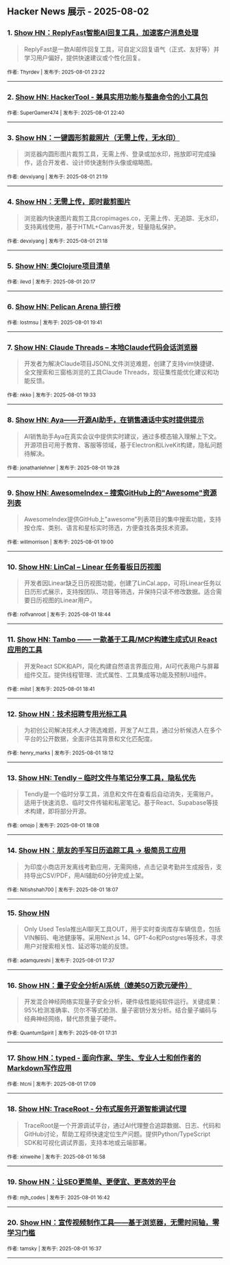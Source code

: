## Hacker News 展示 - 2025-08-02


### 1. [Show HN：ReplyFast智能AI回复工具，加速客户消息处理](https://news.ycombinator.com/item?id=44763509)
> ReplyFast是一款AI邮件回复工具，可自定义回复语气（正式、友好等）并学习用户偏好，提供快速建议或个性化回复。

<sub>作者: Thyrdev | 发布于: 2025-08-01 23:22</sub>

---

### 2. [Show HN: HackerTool - 兼具实用功能与整蛊命令的小工具包](https://news.ycombinator.com/item?id=44763224)

<sub>作者: SuperGamer474 | 发布于: 2025-08-01 22:40</sub>

---

### 3. [Show HN：一键圆形剪裁照片（无需上传，无水印）](https://news.ycombinator.com/item?id=44762630)
> 浏览器内圆形图片裁剪工具，无需上传、登录或加水印，拖放即可完成操作，适合开发者、设计师快速制作头像或缩略图。

<sub>作者: devxiyang | 发布于: 2025-08-01 21:19</sub>

---

### 4. [Show HN：无需上传，即时裁剪图片](https://news.ycombinator.com/item?id=44762623)
> 浏览器内快速图片裁剪工具cropimages.co，无需上传、无追踪、无水印，支持离线使用，基于HTML+Canvas开发，轻量隐私保护。

<sub>作者: devxiyang | 发布于: 2025-08-01 21:18</sub>

---

### 5. [Show HN: 类Clojure项目清单](https://news.ycombinator.com/item?id=44761970)

<sub>作者: ilevd | 发布于: 2025-08-01 20:17</sub>

---

### 6. [Show HN: Pelican Arena 排行榜](https://news.ycombinator.com/item?id=44761462)

<sub>作者: lostmsu | 发布于: 2025-08-01 19:41</sub>

---

### 7. [Show HN: Claude Threads – 本地Claude代码会话浏览器](https://news.ycombinator.com/item?id=44761363)
> 开发者为解决Claude项目JSONL文件浏览难题，创建了支持vim快捷键、全文搜索和三窗格浏览的工具Claude Threads，现征集性能优化建议和功能反馈。

<sub>作者: nkko | 发布于: 2025-08-01 19:33</sub>

---

### 8. [Show HN: Aya——开源AI助手，在销售通话中实时提供提示](https://news.ycombinator.com/item?id=44761292)
> AI销售助手Aya在真实会议中提供实时建议，通过多模态输入理解上下文。开源项目可用于教育、客服等领域，基于Electron和LiveKit构建，隐私问题待解决。

<sub>作者: jonathanlehner | 发布于: 2025-08-01 19:28</sub>

---

### 9. [Show HN: AwesomeIndex – 搜索GitHub上的"Awesome"资源列表](https://news.ycombinator.com/item?id=44760946)
> AwesomeIndex提供GitHub上"awesome"列表项目的集中搜索功能，支持按仓库、类别、语言和星标实时筛选，方便查找各类技术资源。

<sub>作者: willmorrison | 发布于: 2025-08-01 19:00</sub>

---

### 10. [Show HN: LinCal – Linear 任务看板日历视图](https://news.ycombinator.com/item?id=44760767)
> 开发者因Linear缺乏日历视图功能，创建了LinCal.app，可将Linear任务以日历形式展示，支持按团队、项目等筛选，并保持只读不修改数据。适合需要日历视图的Linear用户。

<sub>作者: rolfvanroot | 发布于: 2025-08-01 18:44</sub>

---

### 11. [Show HN: Tambo —— 一款基于工具/MCP构建生成式UI React应用的工具](https://news.ycombinator.com/item?id=44760722)
> 开发React SDK和API，简化构建自然语言界面应用，AI可代表用户与屏幕组件交互。提供线程管理、流式属性、工具集成等功能及预制UI组件。

<sub>作者: milst | 发布于: 2025-08-01 18:41</sub>

---

### 12. [Show HN：技术招聘专用光标工具](https://news.ycombinator.com/item?id=44760371)
> 为初创公司解决技术人才筛选难题，开发了AI工具，通过分析候选人在多个平台的公开数据，全面评估其背景和文化匹配度。

<sub>作者: henry_marks | 发布于: 2025-08-01 18:12</sub>

---

### 13. [Show HN: Tendly – 临时文件与笔记分享工具，隐私优先](https://news.ycombinator.com/item?id=44760302)
> Tendly是一个临时分享工具，消息和文件在查看后自动消失，无需账户。适用于快速消息、临时文件传输和私密笔记。基于React、Supabase等技术构建，即将部分开源。

<sub>作者: omojo | 发布于: 2025-08-01 18:08</sub>

---

### 14. [Show HN：朋友的手写日历追踪工具 → 极简员工应用](https://news.ycombinator.com/item?id=44760286)
> 为印度小商店开发离线考勤应用，无需网络，点击记录考勤并生成报告，支持导出CSV/PDF，用AI辅助60分钟完成上架。

<sub>作者: Nitishshah700 | 发布于: 2025-08-01 18:07</sub>

---

### 15. [Show HN](https://news.ycombinator.com/item?id=44759847)
> Only Used Tesla推出AI聊天工具OUT，用于实时查询库存车辆信息，包括VIN解码、电池健康等。采用Next.js 14、GPT-4o和Postgres等技术，寻求用户对搜索相关性、延迟等功能的反馈。

<sub>作者: adamqureshi | 发布于: 2025-08-01 17:37</sub>

---

### 16. [Show HN：量子安全分析AI系统（媲美50万欧元硬件）](https://news.ycombinator.com/item?id=44759772)
> 开发混合神经网络实现量子安全分析，硬件级性能纯软件运行。关键成果：95%检测准确率、贝尔不等式检测、量子密钥分发分析。结合量子编码与经典神经网络，替代昂贵量子硬件。

<sub>作者: QuantumSpirit | 发布于: 2025-08-01 17:31</sub>

---

### 17. [Show HN：typed - 面向作家、学生、专业人士和创作者的Markdown写作应用](https://news.ycombinator.com/item?id=44759517)

<sub>作者: htcni | 发布于: 2025-08-01 17:09</sub>

---

### 18. [Show HN: TraceRoot - 分布式服务开源智能调试代理](https://news.ycombinator.com/item?id=44759406)
> TraceRoot是一个开源调试平台，通过AI代理整合追踪数据、日志、代码和GitHub讨论，帮助工程师快速定位生产问题。提供Python/TypeScript SDK和可视化调试界面，支持本地或云端部署。

<sub>作者: xinweihe | 发布于: 2025-08-01 16:58</sub>

---

### 19. [Show HN：让SEO更简单、更便宜、更高效的平台](https://news.ycombinator.com/item?id=44759237)

<sub>作者: mjh_codes | 发布于: 2025-08-01 16:42</sub>

---

### 20. [Show HN：宣传视频制作工具——基于浏览器，无需时间轴，零学习门槛](https://news.ycombinator.com/item?id=44759174)

<sub>作者: tamsky | 发布于: 2025-08-01 16:37</sub>

---
